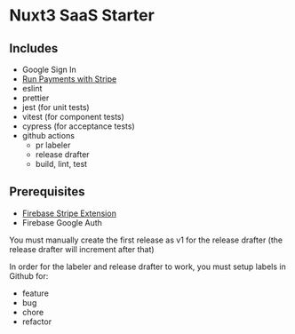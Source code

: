 # Nuxt3 SaaS Starter

## Includes

- Google Sign In
- [Run Payments with Stripe](https://firebase.google.com/products/extensions/stripe-firestore-stripe-payments)
- eslint
- prettier
- jest (for unit tests)
- vitest (for component tests)
- cypress (for acceptance tests)
- github actions
  - pr labeler
  - release drafter
  - build, lint, test

## Prerequisites

- [Firebase Stripe Extension](https://firebase.google.com/products/extensions/stripe-firestore-stripe-payments)
- Firebase Google Auth

You must manually create the first release as v1 for the release drafter (the release drafter will increment after that)

In order for the labeler and release drafter to work, you must setup labels in Github for:

- feature
- bug
- chore
- refactor
